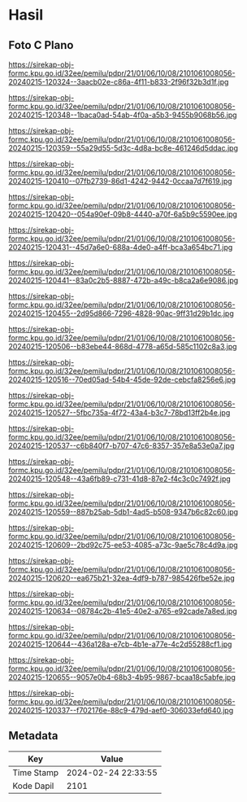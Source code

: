 # Hasil

## Foto C Plano

https://sirekap-obj-formc.kpu.go.id/32ee/pemilu/pdpr/21/01/06/10/08/2101061008056-20240215-120324--3aacb02e-c86a-4f11-b833-2f96f32b3d1f.jpg

https://sirekap-obj-formc.kpu.go.id/32ee/pemilu/pdpr/21/01/06/10/08/2101061008056-20240215-120348--1baca0ad-54ab-4f0a-a5b3-9455b9068b56.jpg

https://sirekap-obj-formc.kpu.go.id/32ee/pemilu/pdpr/21/01/06/10/08/2101061008056-20240215-120359--55a29d55-5d3c-4d8a-bc8e-461246d5ddac.jpg

https://sirekap-obj-formc.kpu.go.id/32ee/pemilu/pdpr/21/01/06/10/08/2101061008056-20240215-120410--07fb2739-86d1-4242-9442-0ccaa7d7f619.jpg

https://sirekap-obj-formc.kpu.go.id/32ee/pemilu/pdpr/21/01/06/10/08/2101061008056-20240215-120420--054a90ef-09b8-4440-a70f-6a5b9c5590ee.jpg

https://sirekap-obj-formc.kpu.go.id/32ee/pemilu/pdpr/21/01/06/10/08/2101061008056-20240215-120431--45d7a6e0-688a-4de0-a4ff-bca3a654bc71.jpg

https://sirekap-obj-formc.kpu.go.id/32ee/pemilu/pdpr/21/01/06/10/08/2101061008056-20240215-120441--83a0c2b5-8887-472b-a49c-b8ca2a6e9086.jpg

https://sirekap-obj-formc.kpu.go.id/32ee/pemilu/pdpr/21/01/06/10/08/2101061008056-20240215-120455--2d95d866-7296-4828-90ac-9ff31d29b1dc.jpg

https://sirekap-obj-formc.kpu.go.id/32ee/pemilu/pdpr/21/01/06/10/08/2101061008056-20240215-120506--b83ebe44-868d-4778-a65d-585c1102c8a3.jpg

https://sirekap-obj-formc.kpu.go.id/32ee/pemilu/pdpr/21/01/06/10/08/2101061008056-20240215-120516--70ed05ad-54b4-45de-92de-cebcfa8256e6.jpg

https://sirekap-obj-formc.kpu.go.id/32ee/pemilu/pdpr/21/01/06/10/08/2101061008056-20240215-120527--5fbc735a-4f72-43a4-b3c7-78bd13ff2b4e.jpg

https://sirekap-obj-formc.kpu.go.id/32ee/pemilu/pdpr/21/01/06/10/08/2101061008056-20240215-120537--c6b840f7-b707-47c6-8357-357e8a53e0a7.jpg

https://sirekap-obj-formc.kpu.go.id/32ee/pemilu/pdpr/21/01/06/10/08/2101061008056-20240215-120548--43a6fb89-c731-41d8-87e2-f4c3c0c7492f.jpg

https://sirekap-obj-formc.kpu.go.id/32ee/pemilu/pdpr/21/01/06/10/08/2101061008056-20240215-120559--887b25ab-5db1-4ad5-b508-9347b6c82c60.jpg

https://sirekap-obj-formc.kpu.go.id/32ee/pemilu/pdpr/21/01/06/10/08/2101061008056-20240215-120609--2bd92c75-ee53-4085-a73c-9ae5c78c4d9a.jpg

https://sirekap-obj-formc.kpu.go.id/32ee/pemilu/pdpr/21/01/06/10/08/2101061008056-20240215-120620--ea675b21-32ea-4df9-b787-985426fbe52e.jpg

https://sirekap-obj-formc.kpu.go.id/32ee/pemilu/pdpr/21/01/06/10/08/2101061008056-20240215-120634--08784c2b-41e5-40e2-a765-e92cade7a8ed.jpg

https://sirekap-obj-formc.kpu.go.id/32ee/pemilu/pdpr/21/01/06/10/08/2101061008056-20240215-120644--436a128a-e7cb-4b1e-a77e-4c2d55288cf1.jpg

https://sirekap-obj-formc.kpu.go.id/32ee/pemilu/pdpr/21/01/06/10/08/2101061008056-20240215-120655--9057e0b4-68b3-4b95-9867-bcaa18c5abfe.jpg

https://sirekap-obj-formc.kpu.go.id/32ee/pemilu/pdpr/21/01/06/10/08/2101061008056-20240215-120337--f702176e-88c9-479d-aef0-306033efd640.jpg


## Metadata

| Key        | Value               |
| ---------- | ------------------- |
| Time Stamp | 2024-02-24 22:33:55 |
| Kode Dapil | 2101                |



